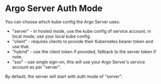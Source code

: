 # Argo Server Auth Mode

You can choose which kube config the Argo Server uses:

* "server" - in hosted mode, use the kube config of service account, in local mode, use your local kube config.
* "client" - requires clients to provide their Kubernetes bearer token and use that.
* "hybrid" - use the client token if provided, fallback to the server token if note.
* "sso" - use single sign-on, this will use your Argo Server's service account as per "server".

By default, the server will start with auth mode of "server".
